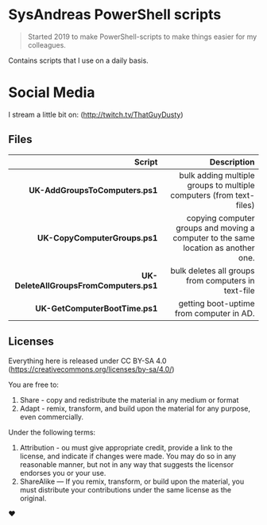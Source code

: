 # SysAndreas PowerShell scripts
> Started 2019 to make PowerShell-scripts to make things easier for my colleagues.

Contains scripts that I use on a daily basis.

# Social Media
I stream a little bit on: (<http://twitch.tv/ThatGuyDusty>)

## Files

| Script | Description |
| ------------:| -----------:|
| **UK-AddGroupsToComputers.ps1**   | bulk adding multiple groups to multiple computers (from text-files) |
| **UK-CopyComputerGroups.ps1** | copying computer groups and moving a computer to the same location as another one. |
| **UK-DeleteAllGroupsFromComputers.ps1** | bulk deletes all groups from computers in text-file |
| **UK-GetComputerBootTime.ps1** | getting boot-uptime from computer in AD. |


## Licenses

Everything here is released under CC BY-SA 4.0 (<https://creativecommons.org/licenses/by-sa/4.0/>)

You are free to:
1. Share - copy and redistribute the material in any medium or format
2. Adapt - remix, transform, and build upon the material for any purpose, even commercially.

Under the following terms:
1. Attribution - ou must give appropriate credit, provide a link to the license, and indicate if changes were made. You may do so in any reasonable manner, but not in any way that suggests the licensor endorses you or your use.
2. ShareAlike — If you remix, transform, or build upon the material, you must distribute your contributions under the same license as the original.

♥
